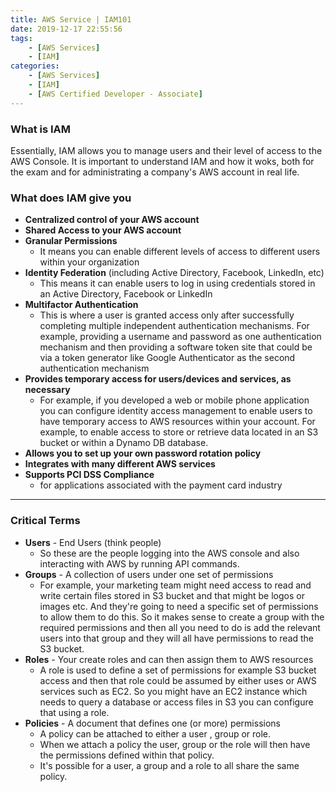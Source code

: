 ```yaml
---
title: AWS Service | IAM101
date: 2019-12-17 22:55:56
tags:
    - [AWS Services]
    - [IAM]
categories:
    - [AWS Services]
    - [IAM]
    - [AWS Certified Developer - Associate]
---
```


### What is IAM
Essentially, IAM allows you to manage users and their level of access to the AWS Console. It is important to understand IAM and how it woks, both for the exam and for administrating a company's AWS account in real life. 

<!-- more -->

### What does IAM give you
- **Centralized control of your AWS account**
- **Shared Access to your AWS account**
- **Granular Permissions**
    - It means you can enable different levels of access to different users within your organization
- **Identity Federation** (including Active Directory, Facebook, LinkedIn, etc) 
	- This means it can enable users to log in using credentials stored in an Active Directory, Facebook or LinkedIn
- **Multifactor Authentication**
	- This is where a user is granted access only after successfully completing multiple independent authentication mechanisms. For example, providing a username and password as one authentication mechanism and then providing a software token site that could be via a token generator like Google Authenticator as the second authentication mechanism
- **Provides temporary access for users/devices and services, as necessary**
	- For example, if you developed a web or mobile phone application you can configure identity access management to enable users to have temporary access to AWS resources within your account. For example, to enable access to store or retrieve data located in an S3 bucket or within a Dynamo DB database.
- **Allows you to set up your own password rotation policy**
- **Integrates with many different AWS services**
- **Supports PCI DSS Compliance**
	- for applications associated with the payment card industry

---

### Critical Terms
- **Users** - End Users (think people)
	- So these are the people logging into the AWS console and also interacting with AWS by running API commands.  
- **Groups** - A collection of users under one set of permissions
	- For example, your marketing team might need access to read and write certain files stored in S3 bucket and that might be logos or images etc. And they're going to need a specific set of permissions to allow them to do this. So it makes sense to create a group with the required permissions and then all you need to do is add the relevant users into that group and they will all have permissions to read the S3 bucket.
- **Roles** - Your create roles and can then assign them to AWS resources
	- A role is used to define a set of permissions for example S3 bucket access and then that role could be assumed by either uses or AWS services such as EC2. So you might have an EC2 instance which needs to query a database or access files in S3 you can configure that using a role. 
- **Policies** - A document that defines one (or more) permissions
	- A policy can be attached to either a user , group or role. 
	- When we attach a policy the user, group or the role will then have the permissions defined within that policy. 
	- It's possible for a user, a group and a role to all share the same policy. 
